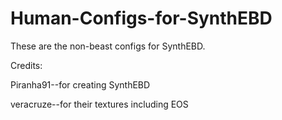 # Human-Configs-for-SynthEBD

These are the non-beast configs for SynthEBD.

Credits:

Piranha91--for creating SynthEBD

veracruze--for their textures including EOS
